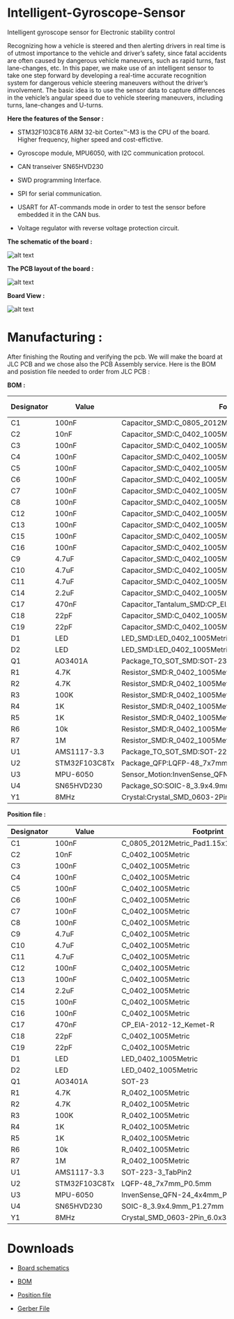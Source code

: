 # Intelligent-Gyroscope-Sensor

Intelligent gyroscope sensor for Electronic stability control

Recognizing how a vehicle is steered and then alerting drivers in real time is of utmost importance to the vehicle and driver’s safety, since fatal accidents are often caused by dangerous vehicle maneuvers, such as rapid turns, fast lane-changes, etc.
In this paper, we make use of an intelligent sensor to take one step forward by developing a real-time accurate recognition system for dangerous vehicle steering maneuvers without the driver’s involvement. 
The basic idea is to use the sensor data to capture differences in the vehicle’s angular speed due to vehicle steering maneuvers, including turns, lane-changes and U-turns. 

   
   
 
 **Here the features of the Sensor :**

- STM32F103C8T6 ARM 32-bit Cortex™-M3 is the CPU of the board. Higher frequency, higher speed and cost-effictive.

- Gyroscope module, MPU6050, with I2C communication protocol. 

- CAN transeiver SN65HVD230

- SWD programming Interface.

- SPI for serial communication.

- USART for AT-commands mode in order to test the sensor before embedded it in the CAN bus.

- Voltage regulator with reverse voltage protection circuit.


**The schematic of the board :**

![alt text](https://github.com/ALICHOUCHENE/Intelligent-Gyroscope-Sensor/blob/main/Schematics/Schematics.PNG)



**The PCB layout of the board :**


![alt text](https://github.com/ALICHOUCHENE/Intelligent-Gyroscope-Sensor/blob/main/PCB/PCB.PNG)


**Board View :**


![alt text](https://github.com/ALICHOUCHENE/Intelligent-Gyroscope-Sensor/blob/main/PCB/3D.PNG)




# Manufacturing : 


After finishing the Routing and verifying the pcb. We will make the board at JLC PCB and we chose also the PCB Assembly service.
Here is the BOM and posistion file needed to order from JLC PCB :


**BOM :**



| Designator | Value         | Footprint                                                 | LCSC Part |
|------------|---------------|-----------------------------------------------------------|-----------|
| C1         | 100nF         | Capacitor_SMD:C_0805_2012Metric_Pad1.15x1.40mm_HandSolder | C49678    |
| C2         | 10nF          | Capacitor_SMD:C_0402_1005Metric                           | C1525     |
| C3         | 100nF         | Capacitor_SMD:C_0402_1005Metric                           | C1525     |
| C4         | 100nF         | Capacitor_SMD:C_0402_1005Metric                           | C1525     |
| C5         | 100nF         | Capacitor_SMD:C_0402_1005Metric                           | C1525     |
| C6         | 100nF         | Capacitor_SMD:C_0402_1005Metric                           | C1525     |
| C7         | 100nF         | Capacitor_SMD:C_0402_1005Metric                           | C1525     |
| C8         | 100nF         | Capacitor_SMD:C_0402_1005Metric                           | C1525     |
| C12        | 100nF         | Capacitor_SMD:C_0402_1005Metric                           | C1525     |
| C13        | 100nF         | Capacitor_SMD:C_0402_1005Metric                           | C1525     |
| C15        | 100nF         | Capacitor_SMD:C_0402_1005Metric                           | C1525     |
| C16        | 100nF         | Capacitor_SMD:C_0402_1005Metric                           | C1525     |
| C9         | 4.7uF         | Capacitor_SMD:C_0402_1005Metric                           | C23733    |
| C10        | 4.7uF         | Capacitor_SMD:C_0402_1005Metric                           | C23733    |
| C11        | 4.7uF         | Capacitor_SMD:C_0402_1005Metric                           | C23733    |
| C14        | 2.2uF         | Capacitor_SMD:C_0402_1005Metric                           | C12530    |
| C17        | 470nF         | Capacitor_Tantalum_SMD:CP_EIA-2012-12_Kemet-R             |           |
| C18        | 22pF          | Capacitor_SMD:C_0402_1005Metric                           | C70464    |
| C19        | 22pF          | Capacitor_SMD:C_0402_1005Metric                           | C70464    |
| D1         | LED           | LED_SMD:LED_0402_1005Metric                               | C71911    |
| D2         | LED           | LED_SMD:LED_0402_1005Metric                               | C71911    |
| Q1         | AO3401A       | Package_TO_SOT_SMD:SOT-23                                 | C15127    |
| R1         | 4.7K          | Resistor_SMD:R_0402_1005Metric                            | C25900    |
| R2         | 4.7K          | Resistor_SMD:R_0402_1005Metric                            | C25900    |
| R3         | 100K          | Resistor_SMD:R_0402_1005Metric                            | C25741    |
| R4         | 1K            | Resistor_SMD:R_0402_1005Metric                            | C11702    |
| R5         | 1K            | Resistor_SMD:R_0402_1005Metric                            | C11702    |
| R6         | 10k           | Resistor_SMD:R_0402_1005Metric                            | C25744    |
| R7         | 1M            | Resistor_SMD:R_0402_1005Metric                            | C26083    |
| U1         | AMS1117-3.3   | Package_TO_SOT_SMD:SOT-223-3_TabPin2                      | C6186     |
| U2         | STM32F103C8Tx | Package_QFP:LQFP-48_7x7mm_P0.5mm                          | C8734     |
| U3         | MPU-6050      | Sensor_Motion:InvenSense_QFN-24_4x4mm_P0.5mm              | C24112    |
| U4         | SN65HVD230    | Package_SO:SOIC-8_3.9x4.9mm_P1.27mm                       | C12084    |
| Y1         | 8MHz          | Crystal:Crystal_SMD_0603-2Pin_6.0x3.5mm                   | C111120   |


**Position file :**

| Designator | Value         | Footprint                                   | Mid X      | Mid Y       | Rotation   | Layer |
|------------|---------------|---------------------------------------------|------------|-------------|------------|-------|
| C1         | 100nF         | C_0805_2012Metric_Pad1.15x1.40mm_HandSolder | 106.680000 | -76.708000  | 0.000000   | top   |
| C2         | 10nF          | C_0402_1005Metric                           | 105.156000 | -85.090000  | 0.000000   | top   |
| C3         | 100nF         | C_0402_1005Metric                           | 107.188000 | -85.344000  | 90.000000  | top   |
| C4         | 100nF         | C_0402_1005Metric                           | 119.126000 | -84.074000  | 180.000000 | top   |
| C5         | 100nF         | C_0402_1005Metric                           | 108.458000 | -85.344000  | 270.000000 | top   |
| C6         | 100nF         | C_0402_1005Metric                           | 120.142000 | -95.250000  | 90.000000  | top   |
| C7         | 100nF         | C_0402_1005Metric                           | 105.664000 | -95.758000  | 270.000000 | top   |
| C8         | 100nF         | C_0402_1005Metric                           | 119.126000 | -85.090000  | 180.000000 | top   |
| C9         | 4.7uF         | C_0402_1005Metric                           | 119.126000 | -95.250000  | 90.000000  | top   |
| C10        | 4.7uF         | C_0402_1005Metric                           | 104.648000 | -95.758000  | 270.000000 | top   |
| C11        | 4.7uF         | C_0402_1005Metric                           | 119.126000 | -86.106000  | 180.000000 | top   |
| C12        | 100nF         | C_0402_1005Metric                           | 100.584000 | -87.376000  | 90.000000  | top   |
| C13        | 100nF         | C_0402_1005Metric                           | 103.124000 | -85.090000  | 180.000000 | top   |
| C14        | 2.2uF         | C_0402_1005Metric                           | 102.616000 | -92.456000  | 180.000000 | top   |
| C15        | 100nF         | C_0402_1005Metric                           | 121.920000 | -95.250000  | 90.000000  | top   |
| C16        | 100nF         | C_0402_1005Metric                           | 107.188000 | -102.870000 | 180.000000 | top   |
| C17        | 470nF         | CP_EIA-2012-12_Kemet-R                      | 123.444000 | -74.422000  | 0.000000   | top   |
| C18        | 22pF          | C_0402_1005Metric                           | 116.586000 | -85.090000  | 0.000000   | top   |
| C19        | 22pF          | C_0402_1005Metric                           | 111.760000 | -85.090000  | 180.000000 | top   |
| D1         | LED           | LED_0402_1005Metric                         | 122.428000 | -93.218000  | 180.000000 | top   |
| D2         | LED           | LED_0402_1005Metric                         | 122.428000 | -92.202000  | 180.000000 | top   |
| Q1         | AO3401A       | SOT-23                                      | 106.680000 | -81.534000  | 270.000000 | top   |
| R1         | 4.7K          | R_0402_1005Metric                           | 105.664000 | -93.726000  | 90.000000  | top   |
| R2         | 4.7K          | R_0402_1005Metric                           | 104.648000 | -93.726000  | 90.000000  | top   |
| R3         | 100K          | R_0402_1005Metric                           | 105.156000 | -102.870000 | 0.000000   | top   |
| R4         | 1K            | R_0402_1005Metric                           | 120.396000 | -93.218000  | 180.000000 | top   |
| R5         | 1K            | R_0402_1005Metric                           | 120.396000 | -92.202000  | 180.000000 | top   |
| R6         | 10k           | R_0402_1005Metric                           | 122.936000 | -90.678000  | 90.000000  | top   |
| R7         | 1M            | R_0402_1005Metric                           | 114.554000 | -85.090000  | 180.000000 | top   |
| U1         | AMS1117-3.3   | SOT-223-3_TabPin2                           | 115.570000 | -76.708000  | 0.000000   | top   |
| U2         | STM32F103C8Tx | LQFP-48_7x7mm_P0.5mm                        | 114.046000 | -90.932000  | 270.000000 | top   |
| U3         | MPU-6050      | InvenSense_QFN-24_4x4mm_P0.5mm              | 103.886000 | -89.154000  | 180.000000 | top   |
| U4         | SN65HVD230    | SOIC-8_3.9x4.9mm_P1.27mm                    | 106.934000 | -99.568000  | 180.000000 | top   |
| Y1         | 8MHz          | Crystal_SMD_0603-2Pin_6.0x3.5mm             | 114.300000 | -82.550000  | 180.000000 | top   |




# Downloads

* [Board schematics](https://github.com/ALICHOUCHENE/Intelligent-Gyroscope-Sensor/blob/main/Schematics/Schematics.pdf)

* [BOM](https://github.com/ALICHOUCHENE/Intelligent-Gyroscope-Sensor/blob/main/Assembly/BOM.xlsx)

* [Position file](https://github.com/ALICHOUCHENE/Intelligent-Gyroscope-Sensor/blob/main/Assembly/Sensor-all-pos.xlsx)

* [Gerber File](https://github.com/ALICHOUCHENE/Intelligent-Gyroscope-Sensor/blob/main/GERBER/GERBER.rar)
























